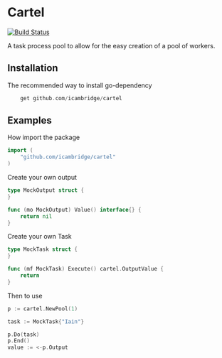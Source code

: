 Cartel
======
[![Build Status](https://travis-ci.org/icambridge/cartel.svg)](https://travis-ci.org/icambridge/cartel)

A task process pool to allow for the easy creation of a pool of workers.

Installation
------------

The recommended way to install go-dependency

```go
    get github.com/icambridge/cartel
```

Examples
--------

How import the package

```go
import (
    "github.com/icambridge/cartel"
)
```

Create your own output

```go
type MockOutput struct {
}

func (mo MockOutput) Value() interface{} {
    return nil
}
```

Create your own Task


```go
type MockTask struct {
}

func (mf MockTask) Execute() cartel.OutputValue {
    return 
}
```

Then to use

```go
p := cartel.NewPool(1)

task := MockTask{"Iain"}

p.Do(task)
p.End()
value := <-p.Output
```
